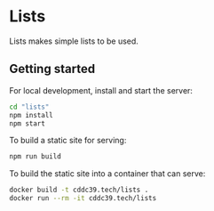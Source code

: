 # Lists

Lists makes simple lists to be used.

## Getting started

For local development, install and start the server:

```sh
cd "lists"
npm install
npm start
```

To build a static site for serving:

```sh
npm run build
```

To build the static site into a container that can serve:

```sh
docker build -t cddc39.tech/lists .
docker run --rm -it cddc39.tech/lists
```
